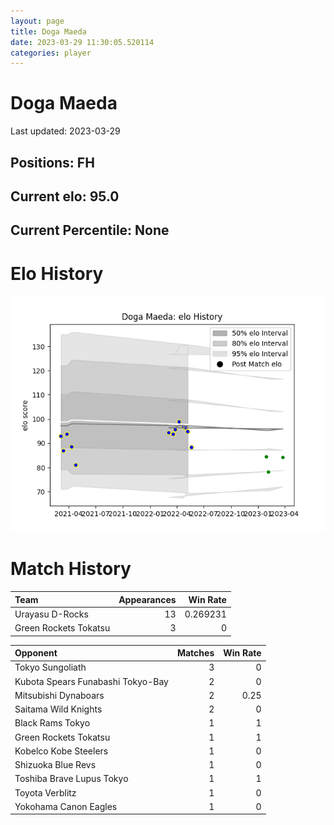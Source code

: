 ```yaml
---  
layout: page  
title: Doga Maeda  
date: 2023-03-29 11:30:05.520114  
categories: player  
---
```

# Doga Maeda


Last updated: 2023-03-29
## Positions: FH

## Current elo: 95.0

## Current Percentile: None

# Elo History


![elo history](history_DogaMaeda.png)
# Match History


| Team                  |   Appearances |   Win Rate |
|:----------------------|--------------:|-----------:|
| Urayasu D-Rocks       |            13 |   0.269231 |
| Green Rockets Tokatsu |             3 |   0        |

| Opponent                          |   Matches |   Win Rate |
|:----------------------------------|----------:|-----------:|
| Tokyo Sungoliath                  |         3 |       0    |
| Kubota Spears Funabashi Tokyo-Bay |         2 |       0    |
| Mitsubishi Dynaboars              |         2 |       0.25 |
| Saitama Wild Knights              |         2 |       0    |
| Black Rams Tokyo                  |         1 |       1    |
| Green Rockets Tokatsu             |         1 |       1    |
| Kobelco Kobe Steelers             |         1 |       0    |
| Shizuoka Blue Revs                |         1 |       0    |
| Toshiba Brave Lupus Tokyo         |         1 |       1    |
| Toyota Verblitz                   |         1 |       0    |
| Yokohama Canon Eagles             |         1 |       0    |